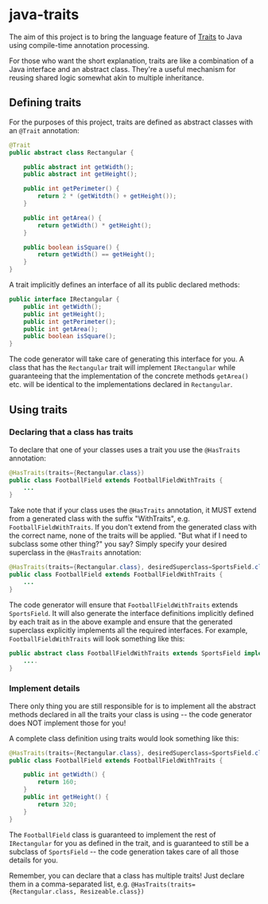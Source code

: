 java-traits
===========

The aim of this project is to bring the language feature of [Traits](http://en.wikipedia.org/wiki/Trait_%28computer_programming%29) to Java using compile-time annotation processing.

For those who want the short explanation, traits are like a combination of a Java interface and an abstract class. They're a useful mechanism for reusing shared logic somewhat akin to multiple inheritance.

## Defining traits
For the purposes of this project, traits are defined as abstract classes with an `@Trait` annotation:

```java
@Trait
public abstract class Rectangular {

    public abstract int getWidth();
    public abstract int getHeight();

    public int getPerimeter() {
        return 2 * (getWitdth() + getHeight());
    }

    public int getArea() {
        return getWidth() * getHeight();
    }

    public boolean isSquare() {
        return getWidth() == getHeight();
    }
}
```
A trait implicitly defines an interface of all its public declared methods:

```java
public interface IRectangular {
    public int getWidth();
    public int getHeight();
    public int getPerimeter();
    public int getArea();
    public boolean isSquare();
}
```

The code generator will take care of generating this interface for you. A class that has the `Rectangular` trait will implement `IRectangular` while guaranteeing that the implementation of the concrete methods `getArea()` etc. will be identical to the implementations declared in `Rectangular`.

## Using traits

### Declaring that a class has traits
To declare that one of your classes uses a trait you use the `@HasTraits` annotation:

```java
@HasTraits(traits={Rectangular.class})
public class FootballField extends FootballFieldWithTraits {
    ...
}
```

Take note that if your class uses the `@HasTraits` annotation, it MUST extend from a generated class with the suffix "WithTraits", e.g. `FootballFieldWithTraits`. If you don't extend from the generated class with the correct name, none of the traits will be applied. "But what if I need to subclass some other thing?" you say? Simply specify your desired superclass in the `@HasTraits` annotation:

```java
@HasTraits(traits={Rectangular.class}, desiredSuperclass=SportsField.class)
public class FootballField extends FootballFieldWithTraits {
    ...
}
```

The code generator will ensure that `FootballFieldWithTraits` extends `SportsField`. It will also generate the interface definitions implicitly defined by each trait as in the above example and ensure that the generated superclass explicitly implements all the required interfaces. For example, `FootballFieldWithTraits` will look something like this:

```java
public abstract class FootballFieldWithTraits extends SportsField implements IRectangular {
    ....
}
```

### Implement details
There only thing you are still responsible for is to implement all the abstract methods declared in all the traits your class is using -- the code generator does NOT implement those for you!

A complete class definition using traits would look something like this:

```java
@HasTraits(traits={Rectangular.class}, desiredSuperclass=SportsField.class)
public class FootballField extends FootballFieldWithTraits {

    public int getWidth() {
        return 160;
    }
    public int getHeight() {
        return 320;
    }
}
```

The `FootballField` class is guaranteed to implement the rest of `IRectangular` for you as defined in the trait, and is guaranteed to still be a subclass of `SportsField` -- the code generation takes care of all those details for you.

Remember, you can declare that a class has multiple traits! Just declare them in a comma-separated list, e.g. `@HasTraits(traits={Rectangular.class, Resizeable.class})`
